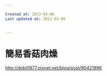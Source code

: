 ```yaml
---

Created at: 2013-03-06
Last updated at: 2013-03-06


---
```


# 簡易香菇肉燥


http://dobi0877.pixnet.net/blog/post/90421896

